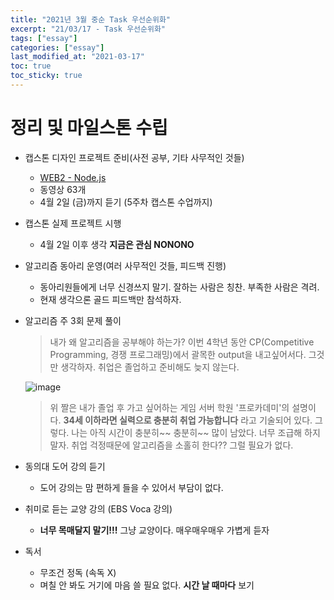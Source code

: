 ```yaml
---
title: "2021년 3월 중순 Task 우선순위화"
excerpt: "21/03/17 - Task 우선순위화"
tags: ["essay"]
categories: ["essay"]
last_modified_at: "2021-03-17"
toc: true
toc_sticky: true
---
```

# 정리 및 마일스톤 수립

- 캡스톤 디자인 프로젝트 준비(사전 공부, 기타 사무적인 것들)
    - [WEB2 - Node.js](https://www.youtube.com/playlist?list=PLuHgQVnccGMA9QQX5wqj6ThK7t2tsGxjm)
    - 동영상 63개
    - 4월 2일 (금)까지 듣기 (5주차 캡스톤 수업까지)

- 캡스톤 실제 프로젝트 시행
    - 4월 2일 이후 생각 __지금은 관심 NONONO__

- 알고리즘 동아리 운영(여러 사무적인 것들, 피드백 진행)
    - 동아리원들에게 너무 신경쓰지 말기. 잘하는 사람은 칭찬. 부족한 사람은 격려.
    - 현재 생각으론 골드 피드백만 참석하자.

- 알고리즘 주 3회 문제 풀이
    > 내가 왜 알고리즘을 공부해야 하는가? 이번 4학년 동안 CP(Competitive Programming, 경쟁 프로그래밍)에서 괄목한 output을 내고싶어서다. 그것만 생각하자. 취업은 졸업하고 준비해도 늦지 않는다. 

    ![image](https://user-images.githubusercontent.com/43688074/111375063-2d421080-86e1-11eb-9f34-329d0a6dc8dd.png)

    > 위 짤은 내가 졸업 후 가고 싶어하는 게임 서버 학원 '프로카데미'의 설명이다. __34세 이하라면 실력으로 충분히 취업 가능합니다__ 라고 기술되어 있다. 그렇다. 나는 아직 시간이 충분히~~ 충분히~~ 많이 남았다. 너무 조급해 하지 말자. 취업 걱정때문에 알고리즘을 소홀히 한다?? 그럴 필요가 없다.

- 동의대 도어 강의 듣기
    - 도어 강의는 맘 편하게 들을 수 있어서 부담이 없다.

- 취미로 듣는 교양 강의 (EBS Voca 강의)
    - __너무 목매달지 말기!!!__ 그냥 교양이다. 매우매우매우 가볍게 듣자

- 독서
    - 무조건 정독 (속독 X)
    - 며칠 안 봐도 거기에 마음 쓸 필요 없다. __시간 날 때마다__ 보기